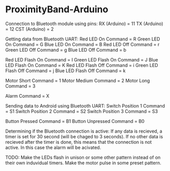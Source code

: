 # ProximityBand-Arduino

Connection to Bluetooth module using pins:
RX (Arduino) 	= 	11
TX (Arduino) 	= 	12
CST (Arduino) 	= 	2


Getting data from Bluetooth UART:
Red LED On Command         		=	R
Green LED On Command       		=	G
Blue LED On Command        		=	B
Red LED Off Command        		=	r
Green LED Off Command      		=	g
Blue LED Off Command       		=	b


Red LED Flash On Command    	=	I
Green LED Flash On Command  	=	J
Blue LED Flash On Command   	=	K
Red LED Flash Off Command   	=	i
Green LED Flash Off Command 	=	j
Blue LED Flash Off Command  	=	k


Motor Short Command      	 	=	1
Motor Medium Command     	 	=	2
Motor Long Command       	 	=	3


Alarm Command           	 	=	X


Sending data to Android using Bluetooth UART:
Switch Position 1 Command  		=	S1
Switch Position 2 Command  		=	S2
Switch Position 3 Command  		=	S3

Button Pressed Command    		=	B1
Button Unpressed Command  		=	B0


Determining if the Bluetooth connection is active:
If any data is recieved, a timer is set for 30 second (will be chaged to 3 seconds).
If no other data is recieved after the timer is done, this means that the connection is not active.
In this case the alarm will be acivated.


TODO:
Make the LEDs flash in unison or some other pattern instead of on their own induvidual timers.
Make the motor pulse in some preset pattern.
